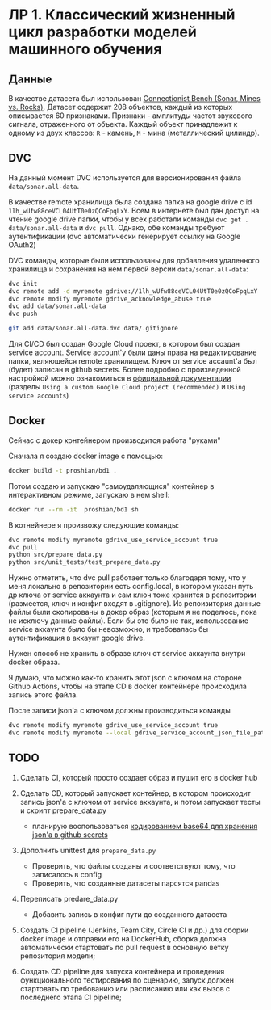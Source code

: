 # ЛР 1. Классический жизненный цикл разработки моделей машинного обучения

## Данные

В качестве датасета был использован [Connectionist Bench (Sonar, Mines vs. Rocks)](https://archive.ics.uci.edu/dataset/151/connectionist+bench+sonar+mines+vs+rocks). Датасет содержит 208 объектов, каждый из которых описывается 60 признаками. Признаки - амплитуды частот звукового сигнала, отраженного от объекта. Каждый объект принадлежит к одному из двух классов: `R` - камень, `M` - мина (металлический цилиндр).

<!-- ## Модель и ее обучение -->

## DVC

На данный момент DVC используется для версионирования файла `data/sonar.all-data`.

В качестве remote хранилища была создана папка на google drive с id `1lh_wUfw88ceVCL04UtT0e0zQCoFpqLxY`. Всем в интернете был дан доступ на чтение google drive папки, чтобы у всех работали команды `dvc get . data/sonar.all-data` и `dvc pull`. Однако, обе команды требуют аутентификации (dvc автоматически генерирует ссылку на Google OAuth2)

DVC команды, которые были использованы для добавления удаленного хранилища и сохранения на нем первой версии `data/sonar.all-data`:

```bash
dvc init
dvc remote add -d myremote gdrive://1lh_wUfw88ceVCL04UtT0e0zQCoFpqLxY
dvc remote modify myremote gdrive_acknowledge_abuse true
dvc add data/sonar.all-data
dvc push

git add data/sonar.all-data.dvc data/.gitignore
```

Для CI/CD был создан Google Cloud проект, в котором был создан service account. Service account'у были даны права на редактирование папки, являющейся remote хранилищем. Ключ от service accaunt'а был (будет) записан в github secrets. Более подробно с произведенной настройкой можно ознакомиться в [официальной документации](https://dvc.org/doc/user-guide/data-management/remote-storage/google-drive) (разделы `Using a custom Google Cloud project (recommended)` и `Using service accounts`)
 
## Docker
Сейчас с докер контейнером производится работа "руками"

Сначала я создаю docker image с помощью:

```bash
docker build -t proshian/bd1 .
```

Потом создаю и запускаю "самоудаляющися" контейнер в интерактивном режиме, запускаю в нем shell:

```bash
docker run --rm -it  proshian/bd1 sh
```

В котнейнере я произвожу следующие команды:
```bash
dvc remote modify myremote gdrive_use_service_account true
dvc pull
python src/prepare_data.py
python src/unit_tests/test_prepare_data.py
```

Нужно отметить, что dvc pull работает только благодаря тому, что у меня локально в репозитории есть config.local, в котором указан путь др ключа от service аккаунта и сам ключ тоже хранится в репозитории (размеется, ключ и конфиг входят в .gitignore). Из репоизитория данные файлы были скопированы в докер образ (которым я не поделюсь, пока не исключу данные файлы). Если бы это было не так, использование service аккаунта было бы невозможно, и требовалась бы аутентификация в аккаунт google drive.

Нужен способ не хранить в образе ключ от service аккаунта внутри docker образа.

Я думаю, что можно как-то хранить этот json с ключом на стороне Github Actions, чтобы на этапе CD в docker контейнере происходила запись этого файла.

После записи json'а с ключом должны производиться команды
```bash
dvc remote modify myremote gdrive_use_service_account true
dvc remote modify myremote --local gdrive_service_account_json_file_path path/to/file.json
```

## TODO

1. Сделать CI, который просто создает образ и пушит его в docker hub
2. Сделать CD, который запускает контейнер, в котором происходит запись json'а с ключом от service аккаунта, и потом запускает тесты и скрипт prepare_data.py
    * планирую воспользоваться [кодированием base64 для хранения json'а в github secrets](https://medium.com/@verazabeida/using-json-in-your-github-actions-when-authenticating-with-gcp-856089db28cf)

1. Дополнить unittest для `prepare_data.py`
    * Проверить, что файлы созданы и соответствуют тому, что записалось в config
    * Проверить, что созданные датасеты парсятся pandas
2. Переписать predare_data.py
    * Добавить запись в конфиг пути до созданного датасета
3. Создать CI pipeline (Jenkins, Team City, Circle CI и др.) для сборки docker image и отправки его на DockerHub, сборка должна автоматически  стартовать по pull request в основную ветку репозитория модели;
4. Создать CD pipeline для запуска контейнера и проведения функционального тестирования по сценарию, запуск должен стартовать  по требованию или расписанию или как вызов с последнего этапа CI pipeline;